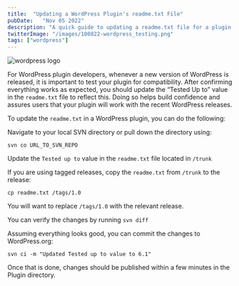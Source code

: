 ```yaml
---
title:  "Updating a WordPress Plugin's readme.txt File"
pubDate:   "Nov 05 2022"
description: "A quick guide to updating a readme.txt file for a plugin published on WordPress.org"
twitterImage: "/images/100822-wordpress_testing.png"
tags: ["wordpress"]
---
```


![wordpress logo](/images/100822-wordpress_testing.png)

For WordPress plugin developers, whenever a new version of WordPress is released, it is important to test your plugin for compatibility. After confirming everything works as expected, you should update the “Tested Up to” value in the `readme.txt` file to reflect this. Doing so helps build confidence and assures users that your plugin will work with the recent WordPress releases.

To update the `readme.txt` in a WordPress plugin, you can do the following:

Navigate to your local SVN directory or pull down the directory using:

`svn co URL_TO_SVN_REPO`

Update the `Tested up to` value in the `readme.txt` file located in `/trunk`

If you are using tagged releases, copy the `readme.txt` from `/trunk` to the release:

`cp readme.txt /tags/1.0`

You will want to replace `/tags/1.0` with the relevant release.

You can verify the changes by running `svn diff`

Assuming everything looks good, you can commit the changes to WordPress.org:

`svn ci -m "Updated Tested up to value to 6.1"`

Once that is done, changes should be published within a few minutes in the Plugin directory.
